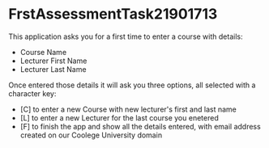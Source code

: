 # FrstAssessmentTask21901713

This application asks you for a first time to enter a course with details: 
  - Course Name
  - Lecturer First Name
  - Lecturer Last Name
  
Once entered those details it will ask you three options, all selected with a character key:
  - [C] to enter a new Course with new lecturer's first and last name
  - [L] to enter a new Lecturer for the last course you enetered
  - [F] to finish the app and show all the details entered, with email address created on our Coolege University domain
